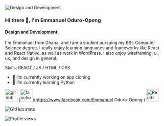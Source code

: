![Design and Development](https://www.shutterstock.com/image-vector/programming-web-banner-best-languages-260nw-1676060566.jpg)
### Hi there 👋, I'm Emmanuel Oduro-Opong
#### Design and Development

I'm Emmanuel from Ghana, and I am a student pursuing my BSc Computer Science degree. I really enjoy learning languages and frameworks like React and React Native, as well as work in WordPress. I also enjoy wireframing, ui, ux, and design in general.

Skills: REACT / JS / HTML / CSS

- 🔭 I’m currently working on app cloning 
- 🌱 I’m currently learning Python 


[<img src='https://cdn.jsdelivr.net/npm/simple-icons@3.0.1/icons/github.svg' alt='github' height='40'>](https://github.com/Dru-pong)  [<img src='https://cdn.jsdelivr.net/npm/simple-icons@3.0.1/icons/facebook.svg' alt='facebook' height='40'>](https://www.facebook.com/Emmanuel Oduro-Opong )  [<img src='https://cdn.jsdelivr.net/npm/simple-icons@3.0.1/icons/reddit.svg' alt='Reddit' height='40'>](https://www.reddit.com/user/drupong)  

![GitHub stats](https://github-readme-stats.vercel.app/api?username=Dru-pong&show_icons=true)  

![Profile views](https://gpvc.arturio.dev/Dru-pong)  
